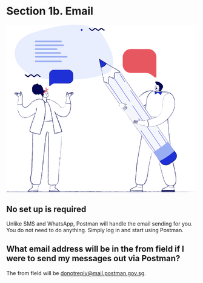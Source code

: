 # Section 1b. Email

![home empty graphic](./assets/HomeEmpty.svg)

## No set up is required
Unlike SMS and WhatsApp, Postman will handle the email sending for you. You do not need to do anything. Simply log in and start using Postman. 

## What email address will be in the from field if I were to send my messages out via Postman?
The from field will be donotreply@mail.postman.gov.sg.